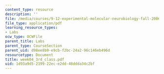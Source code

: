 ```yaml
---
content_type: resource
description: ''
file: /media/courses/9-12-experimental-molecular-neurobiology-fall-2006/1d93a9d5219922ece2dd48ddda34c2bf_week04_3rd_class.pdf
file_type: application/pdf
learning_resource_types:
- Labs
ocw_type: OCWFile
parent_title: Labs
parent_type: CourseSection
parent_uid: d98ee8b9-e9cb-f2bc-24a2-96c146eb496d
resourcetype: Document
title: week04_3rd_class.pdf
uid: 1d93a9d5-2199-22ec-e2dd-48ddda34c2bf
---
```

